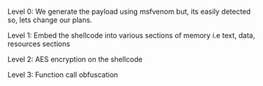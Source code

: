 
Level 0:
We generate the payload using msfvenom but, its easily detected so, lets change our plans.

Level 1: 
Embed the shellcode into various sections of memory i.e text, data, resources sections

Level 2:
AES encryption on the shellcode

Level 3:
Function call obfuscation
